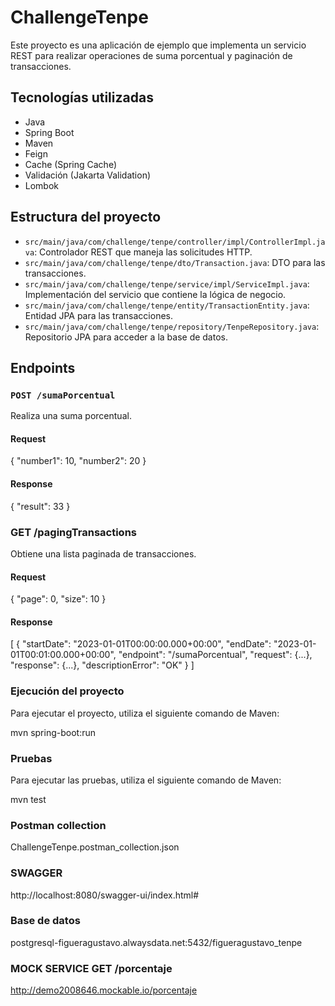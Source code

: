 # ChallengeTenpe

Este proyecto es una aplicación de ejemplo que implementa un servicio REST para realizar operaciones de suma porcentual y paginación de transacciones.

## Tecnologías utilizadas

- Java
- Spring Boot
- Maven
- Feign
- Cache (Spring Cache)
- Validación (Jakarta Validation)
- Lombok

## Estructura del proyecto

- `src/main/java/com/challenge/tenpe/controller/impl/ControllerImpl.java`: Controlador REST que maneja las solicitudes HTTP.
- `src/main/java/com/challenge/tenpe/dto/Transaction.java`: DTO para las transacciones.
- `src/main/java/com/challenge/tenpe/service/impl/ServiceImpl.java`: Implementación del servicio que contiene la lógica de negocio.
- `src/main/java/com/challenge/tenpe/entity/TransactionEntity.java`: Entidad JPA para las transacciones.
- `src/main/java/com/challenge/tenpe/repository/TenpeRepository.java`: Repositorio JPA para acceder a la base de datos.

## Endpoints

### `POST /sumaPorcentual`

Realiza una suma porcentual.

#### Request

{
  "number1": 10,
  "number2": 20
}

#### Response

{
  "result": 33
}

### GET /pagingTransactions

Obtiene una lista paginada de transacciones.

#### Request

{
  "page": 0,
  "size": 10
}

#### Response

[
  {
    "startDate": "2023-01-01T00:00:00.000+00:00",
    "endDate": "2023-01-01T00:01:00.000+00:00",
    "endpoint": "/sumaPorcentual",
    "request": {...},
    "response": {...},
    "descriptionError": "OK"
  }
]


###  Ejecución del proyecto

Para ejecutar el proyecto, utiliza el siguiente comando de Maven:

mvn spring-boot:run

### Pruebas
Para ejecutar las pruebas, utiliza el siguiente comando de Maven:

mvn test

### Postman collection

ChallengeTenpe.postman_collection.json

### SWAGGER

http://localhost:8080/swagger-ui/index.html#

### Base de datos

postgresql-figueragustavo.alwaysdata.net:5432/figueragustavo_tenpe

### MOCK SERVICE GET /porcentaje

http://demo2008646.mockable.io/porcentaje


